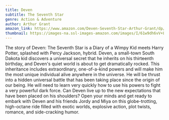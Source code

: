 ```yaml
---
title: Deven
subtitle: The Seventh Star
genre: Action & Adventure
author: Arthur Grant
amazon_link: https://www.amazon.com/Deven-Seventh-Star-Arthur-Grant/dp/164895118X/ref=sr_1_1?crid=2WLTRVCBBURU&keywords=9781648951183&qid=1643533252&sprefix=9781648951183%2Caps%2C242&sr=8-1
thumbnail: https://images-na.ssl-images-amazon.com/images/I/61w9dh6vV+L.jpg
---
```

The story of Deven: The Seventh Star is a Diary of a Wimpy Kid meets Harry Potter, splashed with Percy Jackson, hybrid. Deven, a small-town South Dakota kid discovers a universal secret that he inherits on his thirteenth birthday, and Deven's quiet world is about to get dramatically rocked. This inheritance includes extraordinary, one-of-a-kind powers and will make him the most unique individual alive anywhere in the universe. He will be thrust into a hidden universal battle that has been taking place since the origin of our being. He will need to learn very quickly how to use his powers to fight a very powerful dark force. Can Deven live up to the new expectations that have been placed on his shoulders? Open your minds and get ready to embark with Deven and his friends Jordy and Miya on this globe-trotting, high-octane ride filled with exotic worlds, explosive action, plot twists, romance, and side-cracking humor.